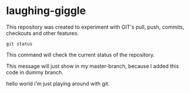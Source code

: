 # laughing-giggle
This repository was created to experiment with GIT's pull, push, commits, checkouts and other features.

```
git status
```
This command will check the current status of the repository.


This message will just show in my master-branch, because I added this code in dummy branch.

hello world i'm just playing around with git.